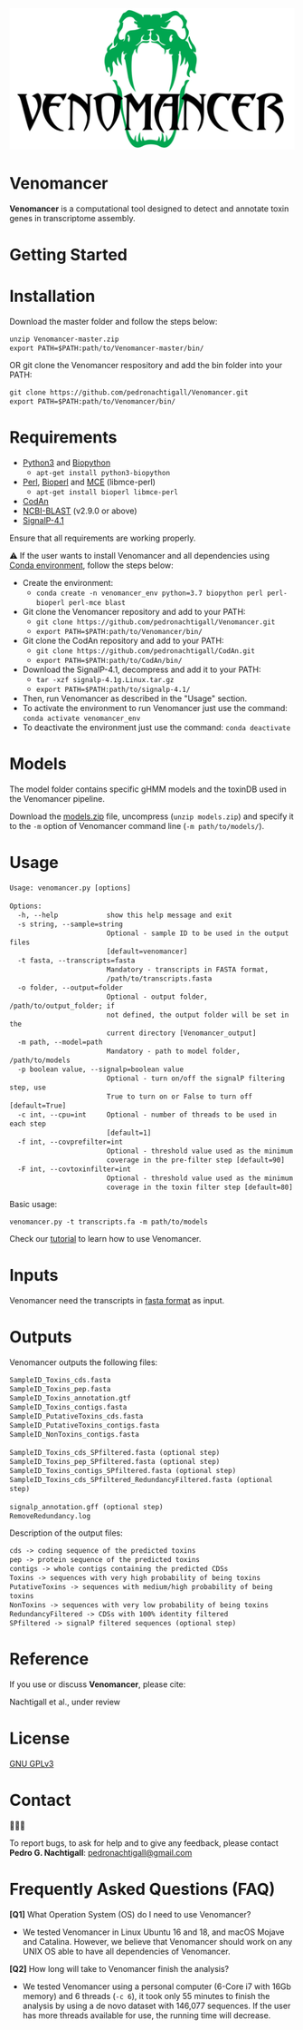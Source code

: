 ![venomancer_logo](/venomancer_logo.png)

Venomancer
==========
<!---[![Latest GitHub release](https://img.shields.io/github/release/pedronachtigall/Venomancer.svg)](https://github.com/pedronachtigall/Venomancer/releases/latest) -->
<!---[![DOI](https://zenodo.org/badge/DOI/10.5281/zenodo.3403273.svg)](https://doi.org/10.5281/zenodo.3403273) -->
<!---[![Published in Genome Biology](https://img.shields.io/badge/published%20in-Genome%20Biology-blue.svg)](https://doi.org/10.1101/gr.214270.116) -->

**Venomancer** is a computational tool designed to detect and annotate toxin genes in transcriptome assembly.

Getting Started
=================

# Installation

Download the master folder and follow the steps below:

```
unzip Venomancer-master.zip
export PATH=$PATH:path/to/Venomancer-master/bin/
```
OR git clone the Venomancer respository and add the bin folder into your PATH:
```
git clone https://github.com/pedronachtigall/Venomancer.git
export PATH=$PATH:path/to/Venomancer/bin/
```

# Requirements

- [Python3](https://www.python.org/) and [Biopython](https://biopython.org/wiki/Download)
  - ```apt-get install python3-biopython```
- [Perl](https://www.perl.org/), [Bioperl](https://bioperl.org/) and [MCE](https://metacpan.org/release/MCE) (libmce-perl)
  - ```apt-get install bioperl libmce-perl```
- [CodAn](https://github.com/pedronachtigall/CodAn/)
- [NCBI-BLAST](https://www.ncbi.nlm.nih.gov/books/NBK279671/) (v2.9.0 or above)
- [SignalP-4.1](http://www.cbs.dtu.dk/cgi-bin/sw_request?signalp+4.1)

Ensure that all requirements are working properly.

:warning: If the user wants to install Venomancer and all dependencies using [Conda environment](https://docs.conda.io/projects/conda/en/latest/user-guide/concepts/environments.html), follow the steps below:
- Create the environment:
    - ```conda create -n venomancer_env python=3.7 biopython perl perl-bioperl perl-mce blast```
- Git clone the Venomancer repository and add to your PATH:
    - ```git clone https://github.com/pedronachtigall/Venomancer.git```
    - ```export PATH=$PATH:path/to/Venomancer/bin/```
- Git clone the CodAn repository and add to your PATH:
    - ```git clone https://github.com/pedronachtigall/CodAn.git```
    - ```export PATH=$PATH:path/to/CodAn/bin/```
- Download the SignalP-4.1, decompress and add it to your PATH:
    - ```tar -xzf signalp-4.1g.Linux.tar.gz```
    - ```export PATH=$PATH:path/to/signalp-4.1/```
- Then, run Venomancer as described in the "Usage" section.
- To activate the environment to run Venomancer just use the command: ```conda activate venomancer_env```
- To deactivate the environment just use the command: ```conda deactivate```

# Models

The model folder contains specific gHMM models and the toxinDB used in the Venomancer pipeline.

Download the [models.zip](https://github.com/pedronachtigall/Venomancer/blob/master/models.zip) file, uncompress (```unzip models.zip```) and specify it to the ```-m``` option of Venomancer command line (```-m path/to/models/```).

# Usage

```
Usage: venomancer.py [options]

Options:
  -h, --help            show this help message and exit
  -s string, --sample=string
                        Optional - sample ID to be used in the output files
                        [default=venomancer]
  -t fasta, --transcripts=fasta
                        Mandatory - transcripts in FASTA format,
                        /path/to/transcripts.fasta
  -o folder, --output=folder
                        Optional - output folder, /path/to/output_folder; if
                        not defined, the output folder will be set in the
                        current directory [Venomancer_output]
  -m path, --model=path
                        Mandatory - path to model folder, /path/to/models
  -p boolean value, --signalp=boolean value
                        Optional - turn on/off the signalP filtering step, use
                        True to turn on or False to turn off [default=True]
  -c int, --cpu=int     Optional - number of threads to be used in each step
                        [default=1]
  -f int, --covprefilter=int
                        Optional - threshold value used as the minimum
                        coverage in the pre-filter step [default=90]
  -F int, --covtoxinfilter=int
                        Optional - threshold value used as the minimum
                        coverage in the toxin filter step [default=80]
```

Basic usage:
```
venomancer.py -t transcripts.fa -m path/to/models
```

Check our [tutorial](https://github.com/pedronachtigall/Venomancer/tree/master/tutorial) to learn how to use Venomancer.

# Inputs
Venomancer need the transcripts in [fasta format](https://en.wikipedia.org/wiki/FASTA_format) as input.

# Outputs

Venomancer outputs the following files:
```
SampleID_Toxins_cds.fasta
SampleID_Toxins_pep.fasta
SampleID_Toxins_annotation.gtf
SampleID_Toxins_contigs.fasta
SampleID_PutativeToxins_cds.fasta
SampleID_PutativeToxins_contigs.fasta
SampleID_NonToxins_contigs.fasta

SampleID_Toxins_cds_SPfiltered.fasta (optional step)
SampleID_Toxins_pep_SPfiltered.fasta (optional step)
SampleID_Toxins_contigs_SPfiltered.fasta (optional step)
SampleID_Toxins_cds_SPfiltered_RedundancyFiltered.fasta (optional step)

signalp_annotation.gff (optional step)
RemoveRedundancy.log
```

Description of the output files:
```
cds -> coding sequence of the predicted toxins
pep -> protein sequence of the predicted toxins
contigs -> whole contigs containing the predicted CDSs
Toxins -> sequences with very high probability of being toxins
PutativeToxins -> sequences with medium/high probability of being toxins
NonToxins -> sequences with very low probability of being toxins
RedundancyFiltered -> CDSs with 100% identity filtered
SPfiltered -> signalP filtered sequences (optional step)
```
Reference
=========

If you use or discuss **Venomancer**, please cite:

Nachtigall et al., under review

License
=======

[GNU GPLv3](https://www.gnu.org/licenses/gpl-3.0.html)

Contact
=======
:bug::sos::speech_balloon:

To report bugs, to ask for help and to give any feedback, please contact **Pedro G. Nachtigall**: pedronachtigall@gmail.com

Frequently Asked Questions (FAQ)
================================

**[Q1]** What Operation System (OS) do I need to use Venomancer?
  - We tested Venomancer in Linux Ubuntu 16 and 18, and macOS Mojave and Catalina. However, we believe that Venomancer should work on any UNIX OS able to have all dependencies of Venomancer.
 
**[Q2]** How long will take to Venomancer finish the analysis?
  - We tested Venomancer using a personal computer (6-Core i7 with 16Gb memory) and 6 threads (```-c 6```), it took only 55 minutes to finish the analysis by using a de novo dataset with 146,077 sequences. If the user has more threads available for use, the running time will decrease.
